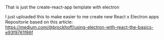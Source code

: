 That is just the create-react-app template with electron <br/>

I just uploaded this to make easier to me create new React x Electron apps <br/>
Repositorie based on this article: <br/>
https://medium.com/@brockhoff/using-electron-with-react-the-basics-e93f9761f86f
